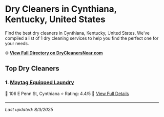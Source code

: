 # Dry Cleaners in Cynthiana, Kentucky, United States

Find the best dry cleaners in Cynthiana, Kentucky, United States. We've compiled a list of 1 dry cleaning services to help you find the perfect one for your needs.

🌐 **[View Full Directory on DryCleanersNear.com](https://drycleanersnear.com/city/US/Kentucky/Cynthiana)**

## Top Dry Cleaners

### 1. [Maytag Equipped Laundry](https://drycleanersnear.com/dryCleaner/688f200246b6614a95a95e98/maytag-equipped-laundry)
📍 106 E Penn St, Cynthiana
⭐ Rating: 4.4/5
🔗 [View Full Details](https://drycleanersnear.com/dryCleaner/688f200246b6614a95a95e98/maytag-equipped-laundry)


---

*Last updated: 8/3/2025*
